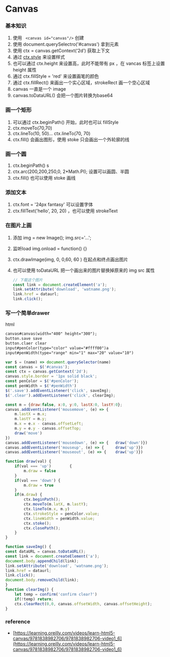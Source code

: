# Canvas

### 基本知识

1. 使用 ` <canvas id="canvas"/>` 创建
2. 使用 document.querySelectro('#canvas') 拿到元素
3. 使用 ctx = canvas.getContext(‘2d’) 获取上下文
4. 通过 [ctx.style](http://ctx.style) 来设置样式
5. 也可以通过 ctx.height 来设置高，此时不能带有 px ，在 vancas 标签上设置height 属性
6. 通过 ctx.fillStyle = 'red' 来设置画笔的颜色
7. 通过 ctx.fillRect() 来画出一个实心区域，strokeRect 画一个空心区域
8. canvas 一直是一个 image
9. canvas.toDataURL()  会把一个图片转换为base64

### 画一个矩形

1. 可以通过 ctx.beginPath() 开始，此时也可以 fillStyle
2. ctx.moveTo(70,70)
3. ctx.lineTo(10, 50)... ctx.lineTo(70, 70)
4. ctx.fill() 会画出图形，使用 stoke 只会画出一个外轮廓的线

### 画一个圆

1. ctx.beginPath() s
2. ctx.arc(200,200,250,0, 2*Math.PI); 设置可以画圆、半圆
3. ctx.fill() 也可以使用 stoke 画线

### 添加文本

1. ctx.font = '24px fantasy' 可以设置字体
2. ctx.fillText('hello', 20, 20) ，也可以使用 strokeText

### 在图片上画

1. 添加 img =  new Image();  img.src='...';
2. 监听load img.onload = function() {}
3. ctx.drawImage(img, 0, 0,60, 60 ) 在起点和终点画出图片
4. 也可以使用 toDataURL 把一个画出来的图片替换掉原来的 img src 属性

    ```jsx
    // 下载这个图片
    const link = document.createElement('a');
    link.setAttribute('download', 'watname.png');
    link.href = dataurl;
    link.click();
    ```

### 写一个简单drawer

html

```html
canvas#canvas(width="400" height="300");
button.save save
button.claer clear
input#penColor(type="color" value="#ffff00")a
input#penWidth(type="range" min="1" max="20" value="10")
```

```jsx
var $ = (name) => document.querySelector(name)
const canvas = $('#canvas');
const ctx = canvas.getContext('2d');
canvas.style.border = '1px solid black';
const penColor = $('#penColor');
const penWidth = $('#penWidth')
$('.save').addEventListener('click', saveImg);
$('.clear').addEventListener('click', clearImg);

const m = {draw:false, x:0, y:0, lastX:0, lastY:0};
canvas.addEventListener('mousemove', (e) => {
	m.lastX = m.x;
	m.lastY = m.y;
	m.x = e.x - canvas.offsetLeft;
	m.y = e.y - canvas.offsetTop;
	draw('move')
})
canvas.addEventListener('mousedown', (e) => {	draw('down')})
canvas.addEventListener('mouseup', (e) => { 	draw('up')})
canvas.addEventListener('mouseout', (e) => {	draw('up')})

function draw(val) {
	if(val === 'up')		{
		m.draw = false
	}
	if(val === 'down') {
		m.draw = true
	}
	if(m.draw) {
		ctx.beginPath();
		ctx.moveTo(m.latX, m.lastY);
		ctx.lineTo(m.x, m.y)
		ctx.strokeStyle = penColor.value;
		ctx.lineWidth = penWidth.value;
		ctx.stoke();
		ctx.closePath();
	}
}

function saveImg() {
const dataURL = canvas.toDataURL();
const link = document.createElement('a');
document.body.appendChild(link);
link.setAttribute('download', 'watname.png');
link.href = dataurl;
link.click();
document.body.removeChild(link);
}
function clearImg() {
	let temp = confirm('confirm clear?')
	if(!temp) return;
	ctx.clearRect(0,0, canvas.offsetWidth, canvas.offsetHeight);
}

```

### reference

- [https://learning.oreilly.com/videos/learn-html5-canvas/9781838982706/9781838982706-video1_6](https://learning.oreilly.com/videos/learn-html5-canvas/9781838982706/9781838982706-video1_6)